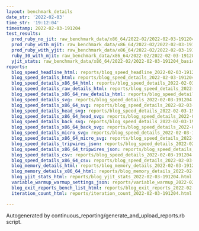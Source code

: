 ```yaml
---
layout: benchmark_details
date_str: '2022-02-03'
time_str: '19:12:04'
timestamp: 2022-02-03-191204
test_results:
  prod_ruby_no_jit: raw_benchmark_data/x86_64/2022-02/2022-02-03-191204_basic_benchmark_prod_ruby_no_jit.json
  prod_ruby_with_mjit: raw_benchmark_data/x86_64/2022-02/2022-02-03-191204_basic_benchmark_prod_ruby_with_mjit.json
  prod_ruby_with_yjit: raw_benchmark_data/x86_64/2022-02/2022-02-03-191204_basic_benchmark_prod_ruby_with_yjit.json
  ruby_30_with_mjit: raw_benchmark_data/x86_64/2022-02/2022-02-03-191204_basic_benchmark_ruby_30_with_mjit.json
  yjit_stats: raw_benchmark_data/x86_64/2022-02/2022-02-03-191204_basic_benchmark_yjit_stats.json
reports:
  blog_speed_headline_html: reports/blog_speed_headline_2022-02-03-191204.html
  blog_speed_details_html: reports/blog_speed_details_2022-02-03-191204.html
  blog_speed_details_x86_64_html: reports/blog_speed_details_2022-02-03-191204.x86_64.html
  blog_speed_details_raw_details_html: reports/blog_speed_details_2022-02-03-191204.raw_details.html
  blog_speed_details_x86_64_raw_details_html: reports/blog_speed_details_2022-02-03-191204.x86_64.raw_details.html
  blog_speed_details_svg: reports/blog_speed_details_2022-02-03-191204.svg
  blog_speed_details_x86_64_svg: reports/blog_speed_details_2022-02-03-191204.x86_64.svg
  blog_speed_details_head_svg: reports/blog_speed_details_2022-02-03-191204.head.svg
  blog_speed_details_x86_64_head_svg: reports/blog_speed_details_2022-02-03-191204.x86_64.head.svg
  blog_speed_details_back_svg: reports/blog_speed_details_2022-02-03-191204.back.svg
  blog_speed_details_x86_64_back_svg: reports/blog_speed_details_2022-02-03-191204.x86_64.back.svg
  blog_speed_details_micro_svg: reports/blog_speed_details_2022-02-03-191204.micro.svg
  blog_speed_details_x86_64_micro_svg: reports/blog_speed_details_2022-02-03-191204.x86_64.micro.svg
  blog_speed_details_tripwires_json: reports/blog_speed_details_2022-02-03-191204.tripwires.json
  blog_speed_details_x86_64_tripwires_json: reports/blog_speed_details_2022-02-03-191204.x86_64.tripwires.json
  blog_speed_details_csv: reports/blog_speed_details_2022-02-03-191204.csv
  blog_speed_details_x86_64_csv: reports/blog_speed_details_2022-02-03-191204.x86_64.csv
  blog_memory_details_html: reports/blog_memory_details_2022-02-03-191204.html
  blog_memory_details_x86_64_html: reports/blog_memory_details_2022-02-03-191204.x86_64.html
  blog_yjit_stats_html: reports/blog_yjit_stats_2022-02-03-191204.html
  variable_warmup_warmup_settings_json: reports/variable_warmup_2022-02-03-191204.warmup_settings.json
  blog_exit_reports_bench_list_html: reports/blog_exit_reports_2022-02-03-191204.bench_list.html
  iteration_count_html: reports/iteration_count_2022-02-03-191204.html

---
```

Autogenerated by continuous_reporting/generate_and_upload_reports.rb script.
